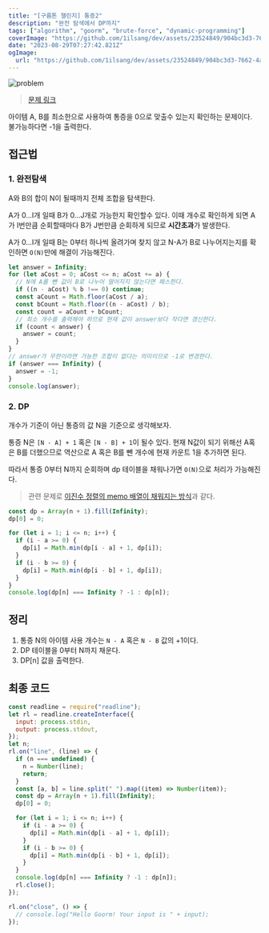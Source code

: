 ```yaml
---
title: "[구름톤 챌린지] 통증2"
description: "완전 탐색에서 DP까지"
tags: ["algorithm", "goorm", "brute-force", "dynamic-programming"]
coverImage: "https://github.com/1ilsang/dev/assets/23524849/904bc3d3-7662-4a68-add4-e4fb6349ff08"
date: "2023-08-29T07:27:42.821Z"
ogImage:
  url: "https://github.com/1ilsang/dev/assets/23524849/904bc3d3-7662-4a68-add4-e4fb6349ff08"
---
```


![problem](https://github.com/1ilsang/dev/assets/23524849/e81cf0d5-7344-42da-9989-15bd4a83a533)

> [문제 링크](https://level.goorm.io/exam/195693/%ED%86%B5%EC%A6%9D-2/quiz/1)

아이템 A, B를 최소한으로 사용하여 통증을 0으로 맞출수 있는지 확인하는 문제이다. 불가능하다면 -1을 출력한다.

## 접근법

### 1. 완전탐색

A와 B의 합이 N이 될때까지 전체 조합을 탐색한다.

A가 0...I개 일때 B가 0...J개로 가능한지 확인할수 있다. 이때 개수로 확인하게 되면 A가 I번만큼 순회할때마다 B가 J번만큼 순회하게 되므로 **시간초과**가 발생한다.

A가 0...I개 일때 B는 0부터 하나씩 올려가며 찾지 않고 N-A가 B로 나누어지는지를 확인하면 `O(N)`만에 해결이 가능해진다.

```js
let answer = Infinity;
for (let aCost = 0; aCost <= n; aCost += a) {
  // N에 A를 뺀 값이 B로 나누어 떨어지지 않는다면 패스한다.
  if ((n - aCost) % b !== 0) continue;
  const aCount = Math.floor(aCost / a);
  const bCount = Math.floor((n - aCost) / b);
  const count = aCount + bCount;
  // 최소 개수를 출력해야 하므로 현재 값이 answer보다 작다면 갱신한다.
  if (count < answer) {
    answer = count;
  }
}
// answer가 무한이라면 가능한 조합이 없다는 의미이므로 -1로 변경한다.
if (answer === Infinity) {
  answer = -1;
}
console.log(answer);
```

### 2. DP

개수가 기준이 아닌 통증의 값 N을 기준으로 생각해보자.

통증 N은 `[N - A] + 1` 혹은 `[N - B] + 1`이 될수 있다. 현재 N값이 되기 위해선 A혹은 B를 더했으므로 역산으로 A 혹은 B를 뺀 개수에 현재 카운트 1을 추가하면 된다.

따라서 통증 0부터 N까지 순회하며 dp 테이블을 채워나가면 `O(N)`으로 처리가 가능해진다.

> 관련 문제로 [이진수 정렬의 memo 배열이 채워지는 방식](/posts/algorithm/goorm/195687)과 같다.

```js
const dp = Array(n + 1).fill(Infinity);
dp[0] = 0;

for (let i = 1; i <= n; i++) {
  if (i - a >= 0) {
    dp[i] = Math.min(dp[i - a] + 1, dp[i]);
  }
  if (i - b >= 0) {
    dp[i] = Math.min(dp[i - b] + 1, dp[i]);
  }
}
console.log(dp[n] === Infinity ? -1 : dp[n]);
```

## 정리

1. 통증 N의 아이템 사용 개수는 `N - A` 혹은 `N - B` 값의 +1이다.
2. DP 테이블을 0부터 N까지 채운다.
3. DP[n] 값을 출력한다.

## 최종 코드

```js
const readline = require("readline");
let rl = readline.createInterface({
  input: process.stdin,
  output: process.stdout,
});
let n;
rl.on("line", (line) => {
  if (n === undefined) {
    n = Number(line);
    return;
  }
  const [a, b] = line.split(" ").map((item) => Number(item));
  const dp = Array(n + 1).fill(Infinity);
  dp[0] = 0;

  for (let i = 1; i <= n; i++) {
    if (i - a >= 0) {
      dp[i] = Math.min(dp[i - a] + 1, dp[i]);
    }
    if (i - b >= 0) {
      dp[i] = Math.min(dp[i - b] + 1, dp[i]);
    }
  }
  console.log(dp[n] === Infinity ? -1 : dp[n]);
  rl.close();
});

rl.on("close", () => {
  // console.log("Hello Goorm! Your input is " + input);
});
```
